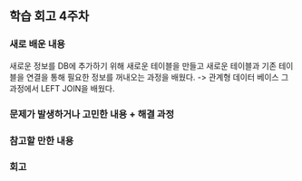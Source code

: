 ## 학습 회고 4주차

### 새로 배운 내용

새로운 정보를 DB에 추가하기 위해 새로운 테이블을 만들고 새로운 테이블과 기존 테이블을 연결을 통해 필요한 정보를 꺼내오는 과정을 배웠다. -> 관계형 데이터 베이스
그 과정에서 LEFT JOIN을 배웠다.


### 문제가 발생하거나 고민한 내용 + 해결 과정

### 참고할 만한 내용 

### 회고
